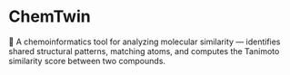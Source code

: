 # ChemTwin
🧪 A chemoinformatics tool for analyzing molecular similarity — identifies shared structural patterns, matching atoms, and computes the Tanimoto similarity score between two compounds.
